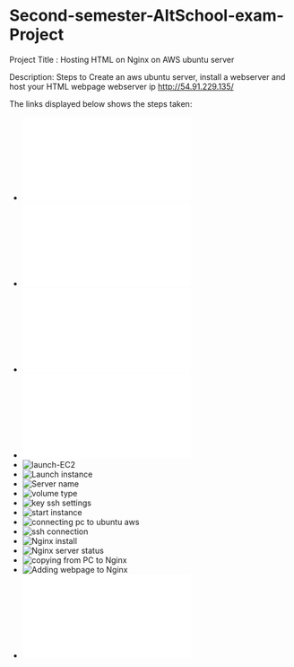 # Second-semester-AltSchool-exam-Project
Project Title : Hosting HTML on Nginx on AWS ubuntu server


Description: Steps to Create an aws ubuntu server, install a webserver and host your HTML webpage
webserver ip http://54.91.229.135/

The links displayed below shows the steps taken:


- ![Creating aws account](./shots%20from%20Ngnix/Creating-aws-account.md)
- ![Login to aws](./shots%20from%20Ngnix/Login-to-aws.md)
- ![aws start](./shots%20from%20Ngnix/start-instance.md)
- ![adding Http and Https rules](./shots%20from%20Ngnix/adding-HTTP.md)
- ![launch-EC2](./shots%20from%20Ngnix/launch-EC2.jpg)
- ![Launch instance](./shots%20from%20Ngnix/Lanch-instance.jpg)
- ![Server name](./shots%20from%20Ngnix/Server-name.jpg)
- ![volume type](./shots%20from%20Ngnix/volume-type.jpg)
- ![key ssh settings](./shots%20from%20Ngnix/key-ssh-settings.jpg)
- ![start instance](./shots%20from%20Ngnix/start-instance.jpg)
- ![connecting pc to ubuntu aws](./shots%20from%20Ngnix/remotessh-to-ubuntuaws.jpg)
- ![ssh connection](./shots%20from%20Ngnix/ssh-connection.jpg)
- ![Nginx install](./shots%20from%20Ngnix/Nginx-installation.jpg)
- ![Nginx server status](./shots%20from%20Ngnix/Nginx-running.jpg)
- ![copying from PC to Nginx](./shots%20from%20Ngnix/copying-from-PC-to-Nginx-webserver.jpg)
- ![Adding webpage to Nginx](./shots%20from%20Ngnix/Adding-my-webpage-to-Nginx.jpg)
- ![Webpage for Ngnix](./shots%20from%20Ngnix/Hosted-webpage-on-Nginx-on-Aws.md)

